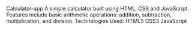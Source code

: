 Calculator-app
A simple calculator built using HTML, CSS and JavaScript.
Features include basic arithmetic operations: addition, subtraction, multiplication, and division.
Technologies Used:
HTML5
CSS3
JavaScript
